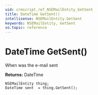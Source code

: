 ```yaml
---
uid: crmscript_ref_NSEMailEntity_GetSent
title: DateTime GetSent()
intellisense: NSEMailEntity.GetSent
keywords: NSEMailEntity, GetSent
so.topic: reference
---
```


# DateTime GetSent()

When was the e-mail sent

**Returns:** DateTime

```crmscript
NSEMailEntity thing;
DateTime sent  = thing.GetSent();
```

